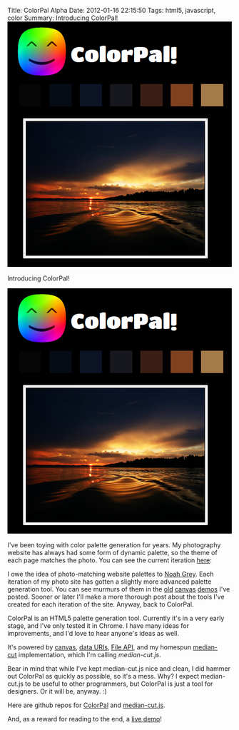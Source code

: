 Title: ColorPal Alpha
Date: 2012-01-16 22:15:50
Tags: html5, javascript, color
Summary: Introducing ColorPal! ![ColorPal screenshot](/static/images/015/ss.png)

Introducing ColorPal!

![ColorPal screenshot](/static/images/015/ss.png)

  I've been toying with color palette generation for years.  My photography website has always had some form of dynamic palette, so the theme of each page matches the photo.  You can see the current iteration [here](http://clayto.com/):

<p><static/images src="/static/images/015/tarsi.png" alt="clayto.com" title="My photo, 'Tarsi', at clayto.com" /></p>

I owe the idea of photo-matching website palettes to [Noah Grey](http://noahgrey.com).  Each iteration of my photo site has gotten a slightly more advanced palette generation tool.  You can see murmurs of them in the [old](/2011/11/16/html5-canvas-eyedropper/) [canvas](/2011/11/16/html5-canvas-area-selection-averaging/) [demos](/2011/11/17/html5-tool-for-creating-color-palettes-from-an-image/) I've posted.  Sooner or later I'll make a more thorough post about the tools I've created for each iteration of the site.  Anyway, back to ColorPal.

ColorPal is an HTML5 palette generation tool.  Currently it's in a very early stage, and I've only tested it in Chrome.  I have many ideas for improvements, and I'd love to hear anyone's ideas as well.  

<p><static/images src="/static/images/015/colorpal_logo.png" alt="ColorPal logo" title="" style="float: right; margin: 8px" /></p>

It's powered by [canvas](http://en.wikipedia.org/wiki/Canvas_element), [data URIs](https://developer.mozilla.org/en/data_URIs), [File API](http://dev.w3.org/2006/webapi/FileAPI/), and my homespun [median-cut](http://en.wikipedia.org/wiki/Median_cut) implementation, which I'm calling *median-cut.js*.

Bear in mind that while I've kept median-cut.js nice and clean, I did hammer out ColorPal as quickly as possible, so it's a mess.  Why?  I expect median-cut.js to be useful to other programmers, but ColorPal is just a tool for designers.  Or it will be, anyway. :)

Here are github repos for [ColorPal](https://github.com/mwcz/ColorPal) and [median-cut.js](https://github.com/mwcz/median-cut-js).

And, as a reward for reading to the end, a [live demo](/projects/colorpal/)!
